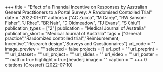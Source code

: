 +++
title = "Effect of a Financial Incentive on Responses by Australian General Practitioners to a Postal Survey: A Randomised Controlled Trial"
date = "2022-01-01"
authors = ["AC Zucca", "M Carey", "RW Sanson-Fisher", "J Rhee", "BR Nair", "C Oldmeadow", "TJ Evans", "S Chiu"]
publication_types = ["2"]
publication = "Medical Journal of Australia"
publication_short = "Medical Journal of Australia"
tags = ["General practice","Randomized controlled trial","Reimbursement; Incentive","Research design","Surveys and Questionnaires"]
url_code = ""
image_preview = ""
selected = false
projects = []
url_pdf = ""
url_preprint = ""
url_dataset = ""
url_project = ""
url_slides = ""
url_video = ""
url_poster = ""
math = true
highlight = true
[header]
image = ""
caption = ""
+++
0 citations (Crossref) [2022-07-10]
